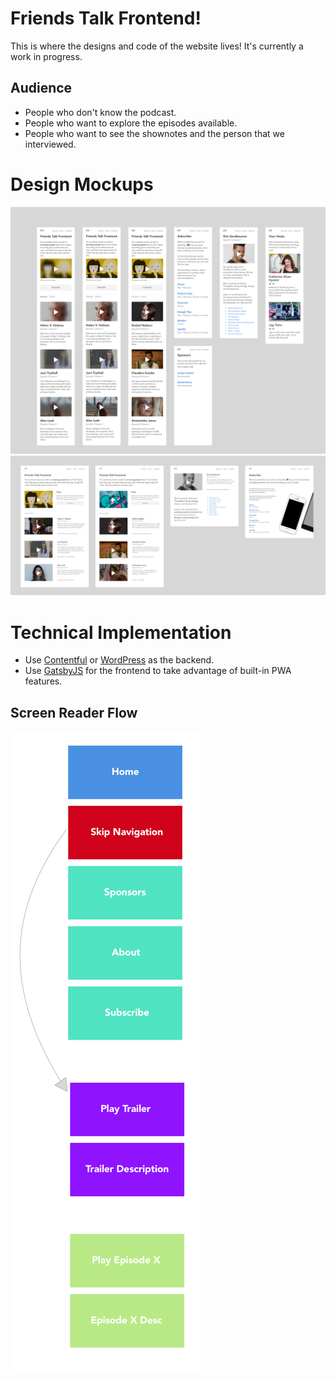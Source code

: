 # Friends Talk Frontend!

This is where the designs and code of the website lives! It's currently a work in progress.

## Audience

- People who don't know the podcast.
- People who want to explore the episodes available.
- People who want to see the shownotes and the person that we interviewed.

# Design Mockups

![This is a screenshot of the mockup for mobile devices](https://raw.githubusercontent.com/jagtalon/friendstalkfrontend/master/Designs/Mobile%20Mockup.png)
![This is a screenshot of the mockup for the desktop](https://raw.githubusercontent.com/jagtalon/friendstalkfrontend/master/Designs/Desktop%20Mockup.png)

# Technical Implementation

- Use [Contentful](https://www.contentful.com/) or [WordPress](https://wordpress.com/) as the backend.
- Use [GatsbyJS](https://www.gatsbyjs.org/features/) for the frontend to take advantage of built-in PWA features.

## Screen Reader Flow

![This is a screenshot of what the screen reader will read](https://raw.githubusercontent.com/jagtalon/friendstalkfrontend/master/Designs/Screen%20Reader%20Flow.png)